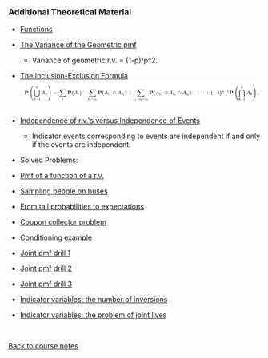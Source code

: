 ### Additional Theoretical Material

* [Functions](https://www.youtube.com/watch?v=F12MUsgpFA0)

* [The Variance of the Geometric pmf](https://www.youtube.com/watch?v=kn7aL4zwROY)
  * Variance of geometric r.v. = (1-p)/p^2.

* [The Inclusion-Exclusion Formula](https://www.youtube.com/watch?v=f1GYgMLzdHE)  
  ![Inclusion exclusion formula](../Images/07/Inclusion_exclusion_formula.png)

* [Independence of r.v.'s versus Independence of Events](https://www.youtube.com/watch?v=MmkSu3GRd2Q)
  * Indicator events corresponding to events are independent if and only if the events are independent.

* Solved Problems:
 * [Pmf of a function of a r.v.](https://www.youtube.com/watch?v=8EA5suZ3vIc)
 * [Sampling people on buses](https://www.youtube.com/watch?v=BsYl0yUU4qM)
 * [From tail probabilities to expectations](https://www.youtube.com/watch?v=vB6EKsX12hc)
 * [Coupon collector problem](https://www.youtube.com/watch?v=0_ISFJYgeSo)
 * [Conditioning example](https://www.youtube.com/watch?v=kHc_RUqHLx4)
 * [Joint pmf drill 1](https://www.youtube.com/watch?v=L1aqKuoI8Xw)
 * [Joint pmf drill 2](https://www.youtube.com/watch?v=ASqK_pZpd5s)
 * [Joint pmf drill 3](https://www.youtube.com/watch?v=Q6TzetFl_9E)
 * [Indicator variables: the number of inversions](https://www.youtube.com/watch?v=b7KNIA4w9lE)
 * [Indicator variables: the problem of joint lives](https://www.youtube.com/watch?v=_V8vki6W0w0)

<br>

[Back to course notes](../Course_Notes.md)
